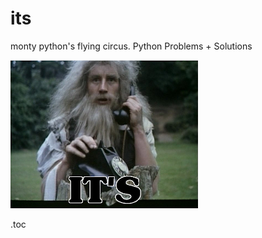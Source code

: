 # its
monty python's flying circus. Python Problems + Solutions

![img](./static/img/monty.jpg)


.toc

